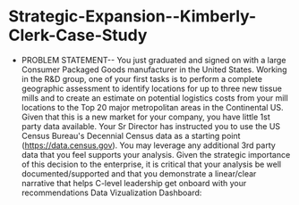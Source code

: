 # Strategic-Expansion--Kimberly-Clerk-Case-Study
* PROBLEM STATEMENT--
You just graduated and signed on with a large Consumer Packaged Goods manufacturer in the United States. Working in the R&D group, one of your first tasks is to perform a complete geographic assessment to identify locations for up to three new tissue mills and to create an estimate on potential logistics costs from your mill locations to the Top 20 major metropolitan areas
in the Continental US. Given that this is a new market for your company, you have little 1st party data available. Your Sr Director has instructed you to use the US Census Bureau's Decennial Census data as a starting point (https://data.census.gov). You may leverage any additional 3rd party data that you feel supports your analysis.
Given the strategic importance of this decision to the enterprise, it is critical that your analysis be well documented/supported and that you demonstrate a linear/clear narrative that helps C-level leadership get onboard with your recommendations
Data Vizualization Dashboard: 

